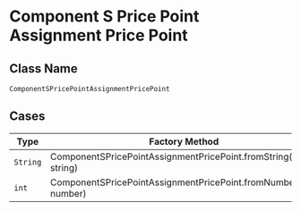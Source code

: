 
# Component S Price Point Assignment Price Point

## Class Name

`ComponentSPricePointAssignmentPricePoint`

## Cases

| Type | Factory Method |
|  --- | --- |
| `String` | ComponentSPricePointAssignmentPricePoint.fromString(String string) |
| `int` | ComponentSPricePointAssignmentPricePoint.fromNumber(int number) |

